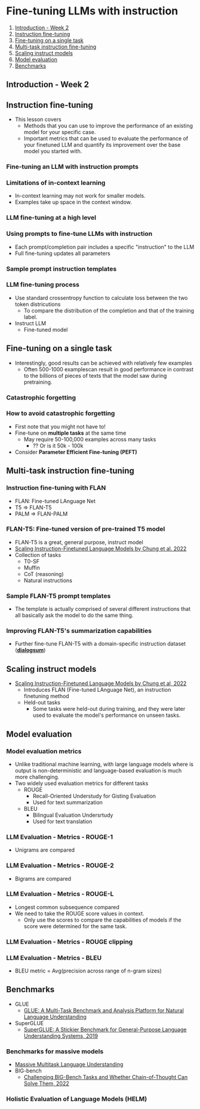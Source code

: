 # Fine-tuning LLMs with instruction

1. [Introduction - Week 2](#introduction---week-2)
2. [Instruction fine-tuning](#instruction-fine-tuning)
3. [Fine-tuning on a single task](#fine-tuning-on-a-single-task)
4. [Multi-task instruction fine-tuning](#multi-task-instruction-fine-tuning)
5. [Scaling instruct models](#scaling-instruct-models)
6. [Model evaluation](#model-evaluation)
7. [Benchmarks](#benchmarks)

## Introduction - Week 2

## Instruction fine-tuning

- This lesson covers
  - Methods that you can use to improve the performance of an existing model for your specific case.
  - Important metrics that can be used to evaluate the performance of your finetuned LLM and quantify its improvement over the base model you started with.

### Fine-tuning an LLM with instruction prompts

### Limitations of in-context learning

- In-context learning may not work for smaller models.
- Examples take up space in the context window.

### LLM fine-tuning at a high level

### Using prompts to fine-tune LLMs with instruction

- Each prompt/completion pair includes a specific "instruction" to the LLM
- Full fine-tuning updates all parameters

### Sample prompt instruction templates

### LLM fine-tuning process

- Use standard crossentropy function to calculate loss between the two token districutions
  - To compare the distribution of the completion and that of the training label.
- Instruct LLM
  - Fine-tuned model

## Fine-tuning on a single task

- Interestingly, good results can be achieved with relatively few examples
  - Often 500-1000 examplescan result in good performance in contrast to the billions of pieces of texts that the model saw during pretraining.

### Catastrophic forgetting

### How to avoid catastrophic forgetting

- First note that you might not have to!
- Fine-tune on **multiple tasks** at the same time
  - May require 50-100,000 examples across many tasks
    - ?? Or is it 50k - 100k
- Consider **Parameter Efficient Fine-tuning (PEFT)**

## Multi-task instruction fine-tuning

### Instruction fine-tuning with FLAN

- FLAN: Fine-tuned LAnguage Net
- T5 => FLAN-T5
- PALM => FLAN-PALM

### FLAN-T5: Fine-tuned version of pre-trained T5 model

- FLAN-T5 is a great, general purpose, instruct model
- [Scaling Instruction-Finetuned Language Models by Chung et al. 2022](https://arxiv.org/abs/2210.11416)
- Collection of tasks
  - T0-SF
  - Muffin
  - CoT (reasoning)
  - Natural instructions

### Sample FLAN-T5 prompt templates

- The template is actually comprised of several different instructions that all basically ask the model to do the same thing.

### Improving FLAN-T5's summarization capabilities

- Further fine-tune FLAN-T5 with a domain-specific instruction dataset (**[dialogsum](https://huggingface.co/datasets/knkarthick/dialogsum)**)

## Scaling instruct models

- [Scaling Instruction-Finetuned Language Models by Chung et al, 2022](https://arxiv.org/abs/2210.11416)
  - Introduces FLAN (Fine-tuned LAnguage Net), an instruction finetuning method
  - Held-out tasks
    - Some tasks were held-out during training, and they were later used to evaluate the model's performance on unseen tasks.

## Model evaluation

### Model evaluation metrics

- Unlike traditional machine learning, with large language models where is output is non-deterministic and language-based evaluation is much more challenging.
- Two widely used evaluation metrics for different tasks
  - ROUGE
    - Recall-Oriented Understudy for Gisting Evaluation
    - Used for text summarization
  - BLEU
    - Bilingual Evaluation Undersrtudy
    - Used for text translation

### LLM Evaluation - Metrics - ROUGE-1

- Unigrams are compared

### LLM Evaluation - Metrics - ROUGE-2

- Bigrams are compared

### LLM Evaluation - Metrics - ROUGE-L

- Longest common subsequence compared
- We need to take the ROUGE score values in context.
  - Only use the scores to compare the capabilities of models if the score were determined for the same task.

### LLM Evaluation - Metrics - ROUGE clipping

### LLM Evaluation - Metrics - BLEU

- BLEU metric = Avg(precision across range of n-gram sizes)

## Benchmarks

- GLUE
  - [GLUE: A Multi-Task Benchmark and Analysis Platform for Natural Language Understanding](https://arxiv.org/abs/1804.07461)
- SuperGLUE
  - [SuperGLUE: A Stickier Benchmark for General-Purpose Language Understanding Systems, 2019](https://arxiv.org/abs/1905.00537)

### Benchmarks for massive models

- [Massive Multitask Language Understanding](https://arxiv.org/abs/2009.03300)
- BIG-bench
  - [Challenging BIG-Bench Tasks and Whether Chain-of-Thought Can Solve Them, 2022](https://arxiv.org/abs/2210.09261)

### Holistic Evaluation of Language Models (HELM)
